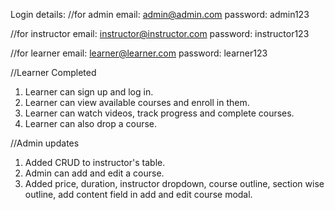 Login details:
//for admin
email: admin@admin.com
password: admin123


//for instructor
email: instructor@instructor.com
password: instructor123


//for learner
email: learner@learner.com
password: learner123



//Learner Completed
1. Learner can sign up and log in.
2. Learner can view available courses and enroll in them.
3. Learner can watch videos, track progress and complete courses.
4. Learner can also drop a course.


//Admin updates
1. Added CRUD to instructor's table.
2. Admin can add and edit a course.
3. Added price, duration, instructor dropdown, course outline, section wise outline, add content field in add and edit course modal.
   
